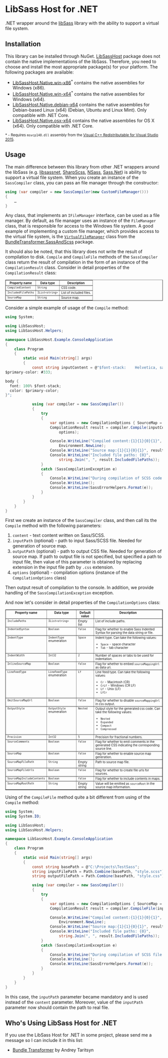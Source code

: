 # LibSass Host for .NET

.NET wrapper around the [libSass](http://sass-lang.com/libsass) library with the ability to support a virtual file system.

## Installation
This library can be installed through NuGet.
[LibSassHost](http://nuget.org/packages/LibSassHost/1.0.0-alpha2) package does not contain the native implementations of the libSass.
Therefore, you need to choose and install the most appropriate package(s) for your platform.
The following packages are available:

 * [LibSassHost.Native.win-x86](http://nuget.org/packages/LibSassHost.Native.win-x86/1.0.0-alpha2)<sup>*</sup> contains the native assemblies for Windows (x86).
 * [LibSassHost.Native.win-x64](http://nuget.org/packages/LibSassHost.Native.win-x64/1.0.0-alpha2)<sup>*</sup> contains the native assemblies for Windows (x64).
 * [LibSassHost.Native.debian-x64](http://nuget.org/packages/LibSassHost.Native.debian-x64/1.0.0-alpha2) contains the native assemblies for Debian-based Linux (x64) (Debian, Ubuntu and Linux Mint). Only compatible with .NET Core.
 * [LibSassHost.Native.osx-x64](http://nuget.org/packages/LibSassHost.Native.osx-x64/1.0.0-alpha2) contains the native assemblies for OS X (x64). Only compatible with .NET Core.
 
 <sup>* - Requires `msvcp140.dll` assembly from the [Visual C++ Redistributable for Visual Studio 2015](http://www.microsoft.com/en-us/download/details.aspx?id=48145).<sup>

## Usage
The main difference between this library from other .NET wrappers around the libSass (e.g. [libsassnet](https://github.com/darrenkopp/libsass-net/), [SharpScss](https://github.com/xoofx/SharpScss), [NSass](https://github.com/TBAPI-0KA/NSass), [Sass.Net](http://libsassnet.codeplex.com/)) is ability to support a virtual file system. When you create an instance of the <code title="LibSassHost.SassCompiler">SassCompiler</code> class, you can pass an file manager through the constructor:

```csharp
using (var compiler = new SassCompiler(new CustomFileManager()))
{
	…
}
```

Any class, that implements an <code title="LibSassHost.IFileManager">IFileManager</code> interface, can be used as a file manager. By default, as file manager uses an instance of the <code title="LibSassHost.FileManager">FileManager</code> class, that is responsible for access to the Windows file system. A good example of implementing a custom file manager, which provides access to the virtual file system, is the <a href="https://bundletransformer.codeplex.com/SourceControl/latest#BundleTransformer.SassAndScss/Internal/VirtualFileManager.cs" target="_blank"><code title="BundleTransformer.SassAndScss.Internal.VirtualFileManager">VirtualFileManager</code></a> class from the <a href="http://nuget.org/packages/BundleTransformer.SassAndScss" target="_blank">BundleTransformer.SassAndScss</a> package.

It should also be noted, that this library does not write the result of compilation to disk. `Compile` and `CompileFile` methods of the <code title="LibSassHost.SassCompiler">SassCompiler</code> class return the result of compilation in the form of an instance of the <code title="LibSassHost.CompilationResult">CompilationResult</code> class. Consider in detail properties of the <code title="LibSassHost.CompilationResult">CompilationResult</code> class:

<table border="1" style="font-size: 0.7em">
	<thead>
		<tr valign="top">
			<th>Property name</th>
			<th>Data&nbsp;type</th>
			<th>Description</th>
		</tr>
	</thead>
	<tbody>
		<tr valign="top">
			<td><code>CompiledContent</code></td>
			<td><code title="System.String">String</code></td>
			<td>CSS code.</td>
		</tr>
		<tr valign="top">
			<td><code>IncludedFilePaths</code></td>
			<td><code title="System.Collections.Generic.IList&lt;string&gt;">IList&lt;string&gt;</code></td>
			<td>List of included files.</td>
		</tr>
		<tr valign="top">
			<td><code>SourceMap</code></td>
			<td><code title="System.String">String</code></td>
			<td>Source map.</td>
		</tr>
	</tbody>
</table>

Consider a simple example of usage of the `Compile` method:

```csharp
using System;

using LibSassHost;
using LibSassHost.Helpers;

namespace LibSassHost.Example.ConsoleApplication
{
	class Program
	{
		static void Main(string[] args)
		{
			const string inputContent = @"$font-stack:    Helvetica, sans-serif;
$primary-color: #333;

body {
  font: 100% $font-stack;
  color: $primary-color;
}";

			using (var compiler = new SassCompiler())
			{
				try
				{
					var options = new CompilationOptions { SourceMap = true };
					CompilationResult result = compiler.Compile(inputContent, "input.scss", "output.css",
						options);

					Console.WriteLine("Compiled content:{1}{1}{0}{1}", result.CompiledContent,
						Environment.NewLine);
					Console.WriteLine("Source map:{1}{1}{0}{1}", result.SourceMap, Environment.NewLine);
					Console.WriteLine("Included file paths: {0}", 
						string.Join(", ", result.IncludedFilePaths));
				}
				catch (SassСompilationException e)
				{
					Console.WriteLine("During compilation of SCSS code an error occurred. See details:");
					Console.WriteLine();
					Console.WriteLine(SassErrorHelpers.Format(e));
				}
			}
		}
	}
}
```

First we create an instance of the <code title="LibSassHost.SassCompiler">SassCompiler</code> class, and then call its the `Compile` method with the following parameters:

 1. `content` - text content written on Sass/SCSS.
 2. `inputPath` (optional) - path to input Sass/SCSS file. Needed for generation of source map.
 3. `outputPath` (optional) - path to output CSS file. Needed for generation of source map. If path to output file is not specified, but specified a path to input file, then value of this parameter is obtained by replacing extension in the input file path by `.css` extension.
 4. `options` (optional) - compilation options (instance of the <code title="LibSassHost.CompilationOptions">CompilationOptions</code> class)

Then output result of compilation to the console. In addition, we provide handling of the <code title="LibSassHost.SassСompilationException">SassСompilationException</code> exception.

And now let's consider in detail properties of the <code title="LibSassHost.CompilationOptions">CompilationOptions</code> class:

<table border="1" style="font-size: 0.7em">
	<thead>
		<tr valign="top">
			<th>Property name</th>
			<th>Data&nbsp;type</th>
			<th>Default value</th>
			<th>Description</th>
		</tr>
	</thead>
	<tbody>
		<tr valign="top">
			<td><code>IncludePaths</code></td>
			<td><code title="System.Collections.Generic.IList&lt;string&gt;">IList&lt;string&gt;</code></td>
			<td>Empty list</td>
			<td>List of include paths.</td>
		</tr>
		<tr valign="top">
			<td><code>IndentedSyntax</code></td>
			<td><code title="System.Boolean">Boolean</code></td>
			<td><code>false</code></td>
			<td>Flag for whether to enable Sass Indented Syntax for parsing the data string or file.</td>
		</tr>
		<tr valign="top">
			<td><code>IndentType</code></td>
			<td><code title="LibSassHost.IndentType">IndentType</code> enumeration</td>
			<td><code>Space</code></td>
			<td>Indent type. Can take the following values:
				<ul>
					<li><code>Space</code> - space character</li>
					<li><code>Tab</code> - tab character</li>
				</ul>
			</td>
		</tr>
		<tr valign="top">
			<td><code>IndentWidth</code></td>
			<td><code title="System.Int32">Int32</code></td>
			<td><code>2</code></td>
			<td>Number of spaces or tabs to be used for indentation.</td>
		</tr>
		<tr valign="top">
			<td><code>InlineSourceMap</code></td>
			<td><code title="System.Boolean">Boolean</code></td>
			<td><code>false</code></td>
			<td>Flag for whether to embed <code>sourceMappingUrl</code> as data uri.</td>
		</tr>
		<tr valign="top">
			<td><code>LineFeedType</code></td>
			<td><code title="LibSassHost.LineFeedType">LineFeedType</code> enumeration</td>
			<td><code>Lf</code></td>
			<td>Line feed type. Can take the following values:
				<ul>
					<li><code>Cr</code> - Macintosh (CR)</li>
					<li><code>CrLf</code> - Windows (CR LF)</li>
					<li><code>Lf</code> - Unix (LF)</li>
					<li><code>LfCr</code></li>
				</ul>
			</td>
		</tr>
		<tr valign="top">
			<td><code>OmitSourceMapUrl</code></td>
			<td><code title="System.Boolean">Boolean</code></td>
			<td><code>false</code></td>
			<td>Flag for whether to disable <code>sourceMappingUrl</code> in css output.</td>
		</tr>
		<tr valign="top">
			<td><code>OutputStyle</code></td>
			<td><code title="LibSassHost.OutputStyle">OutputStyle</code> enumeration</td>
			<td><code>Nested</code></td>
			<td>Output style for the generated css code. Can take the following values:
				<ul>
					<li><code>Nested</code></li>
					<li><code>Expanded</code></li>
					<li><code>Compact</code></li>
					<li><code>Compressed</code></li>
				</ul>
			</td>
		</tr>
		<tr valign="top">
			<td><code>Precision</code></td>
			<td><code title="System.Int32">Int32</code></td>
			<td><code>5</code></td>
			<td>Precision for fractional numbers.</td>
		</tr>
		<tr valign="top">
			<td><code>SourceComments</code></td>
			<td><code title="System.Boolean">Boolean</code></td>
			<td><code>false</code></td>
			<td>Flag for whether to emit comments in the generated CSS indicating the corresponding source line.</td>
		</tr>
		<tr valign="top">
			<td><code>SourceMap</code></td>
			<td><code title="System.Boolean">Boolean</code></td>
			<td><code>false</code></td>
			<td>Flag for whether to enable source map generation.</td>
		</tr>
		<tr valign="top">
			<td><code>SourceMapFilePath</code></td>
			<td><code title="System.String">String</code></td>
			<td>Empty string</td>
			<td>Path to source map file.</td>
		</tr>
		<tr valign="top">
			<td><code>SourceMapFileUrls</code></td>
			<td><code title="System.Boolean">Boolean</code></td>
			<td><code>false</code></td>
			<td>Flag for whether to create file urls for sources.</td>
		</tr>
		<tr valign="top">
			<td><code>SourceMapIncludeContents</code></td>
			<td><code title="System.Boolean">Boolean</code></td>
			<td><code>false</code></td>
			<td>Flag for whether to include contents in maps.</td>
		</tr>
		<tr valign="top">
			<td><code>SourceMapRootPath</code></td>
			<td><code title="System.String">String</code></td>
			<td>Empty string</td>
			<td>Value will be emitted as <code>sourceRoot</code> in the source map information.</td>
		</tr>
	</tbody>
</table>

Using of the `CompileFile` method quite a bit different from using of the `Compile` method:

```csharp
using System;
using System.IO;

using LibSassHost;
using LibSassHost.Helpers;

namespace LibSassHost.Example.ConsoleApplication
{
	class Program
	{
		static void Main(string[] args)
		{
			const string basePath = @"C:\Projects\TestSass";
			string inputFilePath = Path.Combine(basePath, "style.scss");
			string outputFilePath = Path.Combine(basePath, "style.css");

			using (var compiler = new SassCompiler())
			{
				try
				{
					var options = new CompilationOptions { SourceMap = true };
					CompilationResult result = compiler.CompileFile(inputFilePath, outputFilePath, options);

					Console.WriteLine("Compiled content:{1}{1}{0}{1}", result.CompiledContent,
						Environment.NewLine);
					Console.WriteLine("Source map:{1}{1}{0}{1}", result.SourceMap, Environment.NewLine);
					Console.WriteLine("Included file paths: {0}",
						string.Join(", ", result.IncludedFilePaths));
				}
				catch (SassСompilationException e)
				{
					Console.WriteLine("During compilation of SCSS file an error occurred. See details:");
					Console.WriteLine();
					Console.WriteLine(SassErrorHelpers.Format(e));
				}
			}
		}
	}
}
```

In this case, the `inputPath` parameter became mandatory and is used instead of the `content` parameter. Moreover, value of the `inputPath` parameter now should contain the path to real file.


## Who's Using LibSass Host for .NET
If you use the LibSass Host for .NET in some project, please send me a message so I can include it in this list:

 * [Bundle Transformer](http://bundletransformer.codeplex.com/) by Andrey Taritsyn